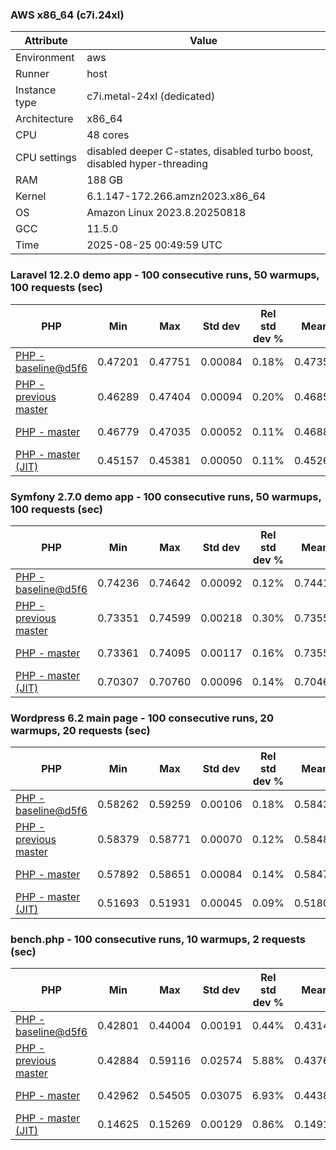 ### AWS x86_64 (c7i.24xl)

|  Attribute    |     Value      |
|---------------|----------------|
| Environment   |aws|
| Runner        |host|
| Instance type |c7i.metal-24xl (dedicated)|
| Architecture  |x86_64
| CPU           |48 cores|
| CPU settings  |disabled deeper C-states, disabled turbo boost, disabled hyper-threading|
| RAM           |188 GB|
| Kernel        |6.1.147-172.266.amzn2023.x86_64|
| OS            |Amazon Linux 2023.8.20250818|
| GCC           |11.5.0|
| Time          |2025-08-25 00:49:59 UTC|

### Laravel 12.2.0 demo app - 100 consecutive runs, 50 warmups, 100 requests (sec)

|     PHP     |     Min     |     Max     |    Std dev   | Rel std dev % |  Mean  | Mean diff % |   Median   | Median diff % |   Skew  | P-value |  Instr count  |     Memory    |
|-------------|-------------|-------------|--------------|---------------|--------|-------------|------------|---------------|---------|---------|---------------|---------------|
|[PHP - baseline@d5f6](https://github.com/php/php-src/commit/d5f6e56610)|0.47201|0.47751|0.00084|0.18%|0.47350|0.00%|0.47337|0.00%|1.841|0.999|181824345|43.28 MB|
|[PHP - previous master](https://github.com/php/php-src/commit/f041c13c94)|0.46289|0.47404|0.00094|0.20%|0.46851|-1.05%|0.46842|-1.04%|0.001|0.000|177212673|43.70 MB|
|[PHP - master](https://github.com/php/php-src/commit/fc0dd9d4ca)|0.46779|0.47035|0.00052|0.11%|0.46887|-0.98%|0.46887|-0.95%|0.352|0.000|177212742|43.70 MB|
|[PHP - master (JIT)](https://github.com/php/php-src/commit/fc0dd9d4ca)|0.45157|0.45381|0.00050|0.11%|0.45262|-4.41%|0.45262|-4.38%|0.190|0.000|149597207|53.79 MB|

### Symfony 2.7.0 demo app - 100 consecutive runs, 50 warmups, 100 requests (sec)

|     PHP     |     Min     |     Max     |    Std dev   | Rel std dev % |  Mean  | Mean diff % |   Median   | Median diff % |   Skew  | P-value |  Instr count  |     Memory    |
|-------------|-------------|-------------|--------------|---------------|--------|-------------|------------|---------------|---------|---------|---------------|---------------|
|[PHP - baseline@d5f6](https://github.com/php/php-src/commit/d5f6e56610)|0.74236|0.74642|0.00092|0.12%|0.74417|0.00%|0.74399|0.00%|0.601|0.999|292385322|39.96 MB|
|[PHP - previous master](https://github.com/php/php-src/commit/f041c13c94)|0.73351|0.74599|0.00218|0.30%|0.73559|-1.15%|0.73516|-1.19%|3.189|0.000|288310130|40.46 MB|
|[PHP - master](https://github.com/php/php-src/commit/fc0dd9d4ca)|0.73361|0.74095|0.00117|0.16%|0.73556|-1.16%|0.73533|-1.16%|1.935|0.000|288310010|40.46 MB|
|[PHP - master (JIT)](https://github.com/php/php-src/commit/fc0dd9d4ca)|0.70307|0.70760|0.00096|0.14%|0.70468|-5.31%|0.70451|-5.31%|1.076|0.000|267475146|48.06 MB|

### Wordpress 6.2 main page - 100 consecutive runs, 20 warmups, 20 requests (sec)

|     PHP     |     Min     |     Max     |    Std dev   | Rel std dev % |  Mean  | Mean diff % |   Median   | Median diff % |   Skew  | P-value |  Instr count  |     Memory    |
|-------------|-------------|-------------|--------------|---------------|--------|-------------|------------|---------------|---------|---------|---------------|---------------|
|[PHP - baseline@d5f6](https://github.com/php/php-src/commit/d5f6e56610)|0.58262|0.59259|0.00106|0.18%|0.58436|0.00%|0.58420|0.00%|4.936|0.999|1133179724|43.42 MB|
|[PHP - previous master](https://github.com/php/php-src/commit/f041c13c94)|0.58379|0.58771|0.00070|0.12%|0.58487|0.09%|0.58471|0.09%|1.216|0.000|1129324392|43.47 MB|
|[PHP - master](https://github.com/php/php-src/commit/fc0dd9d4ca)|0.57892|0.58651|0.00084|0.14%|0.58478|0.07%|0.58482|0.11%|-3.315|0.000|1129325456|43.47 MB|
|[PHP - master (JIT)](https://github.com/php/php-src/commit/fc0dd9d4ca)|0.51693|0.51931|0.00045|0.09%|0.51806|-11.35%|0.51809|-11.32%|0.093|0.000|867867141|61.47 MB|

### bench.php - 100 consecutive runs, 10 warmups, 2 requests (sec)

|     PHP     |     Min     |     Max     |    Std dev   | Rel std dev % |  Mean  | Mean diff % |   Median   | Median diff % |   Skew  | P-value |  Instr count  |     Memory    |
|-------------|-------------|-------------|--------------|---------------|--------|-------------|------------|---------------|---------|---------|---------------|---------------|
|[PHP - baseline@d5f6](https://github.com/php/php-src/commit/d5f6e56610)|0.42801|0.44004|0.00191|0.44%|0.43143|0.00%|0.43098|0.00%|1.198|0.999|2031002351|26.48 MB|
|[PHP - previous master](https://github.com/php/php-src/commit/f041c13c94)|0.42884|0.59116|0.02574|5.88%|0.43762|1.43%|0.43276|0.41%|5.175|0.000|2031543233|26.71 MB|
|[PHP - master](https://github.com/php/php-src/commit/fc0dd9d4ca)|0.42962|0.54505|0.03075|6.93%|0.44387|2.88%|0.43342|0.57%|2.549|0.000|2031543270|26.71 MB|
|[PHP - master (JIT)](https://github.com/php/php-src/commit/fc0dd9d4ca)|0.14625|0.15269|0.00129|0.86%|0.14914|-65.43%|0.14910|-65.41%|0.335|0.000|537062386|27.90 MB|
